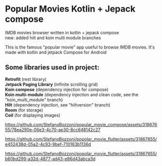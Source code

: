 # Popular Movies Kotlin + Jepack compose
IMDB movies browser written in kotlin + jepack compose  
new: added hilt and koin multi module branches

This is the famous "popular movie" app useful to browse IMDB movies.
It's made with kotlin and jetpack Compose for Android

## Some libraries used in project:

**Retrofit** (rest library)  
**Jetpack Paging Library** (infinite scrolling grid)  
**Koin compose** (dependency injection for compose)  
**Koin multi-module** (dependency injection and clean code, see the "koin_multi_module" branch)  
**Hilt** (dependency injection, see "hiltversion" branch)  
**Room** (for storage)  
**Coil** (for displaying images)

https://github.com/StefanoBozzoni/popular_movie_compose/assets/31867655/78ea290e-06e3-4c70-ae30-8cc648142c27

https://github.com/StefanoBozzoni/popolar_movie_flutter/assets/31867655/e452438d-05a2-4c93-9bef-710163b1136d

https://github.com/StefanoBozzoni/popolar_movie_flutter/assets/31867655/b60bd299-a32d-4877-ad43-e86d43abca3d
